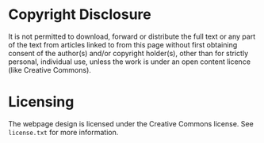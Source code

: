 Copyright Disclosure
====================
It is not permitted to download, forward or distribute the full text or any part of the text from articles linked to from this page without first obtaining consent of the author(s) and/or copyright holder(s), other than for strictly personal, individual use, unless the work is under an open content licence (like Creative Commons).

Licensing
=========
The webpage design is licensed under the Creative Commons license. See `license.txt` for more information.
